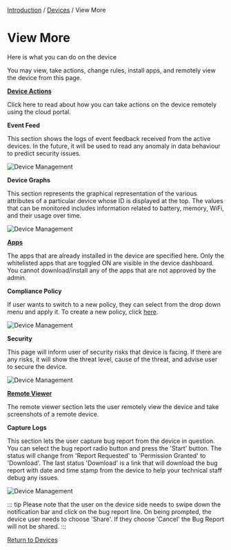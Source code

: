 [Introduction](../../index.md) / [Devices](../index.md) / View More

# View More

Here is what you can do on the device

You may view, take actions, change rules, install apps, and remotely view the device from this page.

[**Device Actions**](actions/index.md)

Click here to read about how you can take actions on the device remotely using the cloud portal.

**Event Feed**

This section shows the logs of event feedback received from the active devices. In the future, it will be used to read any anomaly in data behaviour to predict security issues.

![Device Management](https://documentation-media.s3.amazonaws.com/images/6_DM.width-800.png?AWSAccessKeyId=AKIAJHOTEM5S4GAN2SGA)

**Device Graphs**

This section represents the graphical representation of the various attributes of a particular device whose ID is displayed at the top. The values that can be monitored includes information related to battery, memory, WiFi, and their usage over time.

![Device Management](https://documentation-media.s3.amazonaws.com/images/7_DM.width-800.png?AWSAccessKeyId=AKIAJHOTEM5S4GAN2SGA)

[**Apps**](app-management/index.md)

The apps that are already installed in the device are specified here. Only the whitelisted apps that are toggled ON are visible in the device dashboard. You cannot download/install any of the apps that are not approved by the admin.

**Compliance Policy**

If user wants to switch to a new policy, they can select from the drop down menu and apply it. To create a new policy, click [here](../../policy-management/index.md).

![Device Management](https://documentation-media.s3.amazonaws.com/images/8_DM.width-800.png?AWSAccessKeyId=AKIAJHOTEM5S4GAN2SGA)

**Security**

This page will inform user of security risks that device is facing. If there are any risks, it will show the threat level, cause of the threat, and advise user to secure the device.

![Device Management](https://documentation-media.s3.amazonaws.com/images/9_DM.width-800.png?AWSAccessKeyId=AKIAJHOTEM5S4GAN2SGA)

[**Remote Viewer**](remote-viewer/index.md)

The remote viewer section lets the user remotely view the device and take screenshots of a remote device.

**Capture Logs**

This section lets the user capture bug report from the device in question. You can select the bug report radio button and press the 'Start' button. The status will change from 'Report Requested' to 'Permission Granted' to 'Download'. The last status 'Download' is a link that will download the bug report with date and time stamp from the device to help your technical staff debug any issues.

![Device Management](https://documentation-media.s3.amazonaws.com/images/10_DM.width-800.png?AWSAccessKeyId=AKIAJHOTEM5S4GAN2SGA)

::: tip
Please note that the user on the device side needs to swipe down the notification bar and click on the bug report line. On being prompted, the device user needs to choose 'Share'. If they choose 'Cancel' the Bug Report will not be shared.
:::

[Return to Devices](../index.md)
